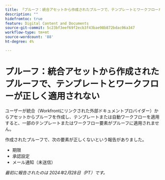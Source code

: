 ```yaml
---
title: 「プルーフ：統合アセットから作成されたプルーフで、テンプレートとワークフローが正しく適用されない」
description: ""
hidefromtoc: true
feature: Digital Content and Documents
source-git-commit: 5c23bf3eef69f2ecb3f43bae98b872bdac06a347
workflow-type: tm+mt
source-wordcount: '88'
ht-degree: 4%

---
```



# プルーフ：統合アセットから作成されたプルーフで、テンプレートとワークフローが正しく適用されない

ユーザーが統合（Workfrontにリンクされた外部ドキュメントプロバイダー）からアセットからプルーフを作成し、テンプレートまたは自動ワークフローを適用すると、一部のテンプレートまたはワークフロー要素がプルーフに適用されません。

作成されたプルーフで、次の要素が正しくないという報告がありました。

* 期限
* 承認設定
* メール通知（未送信）

_最初に報告されたのは 2024年2月28日（PT）です。_
